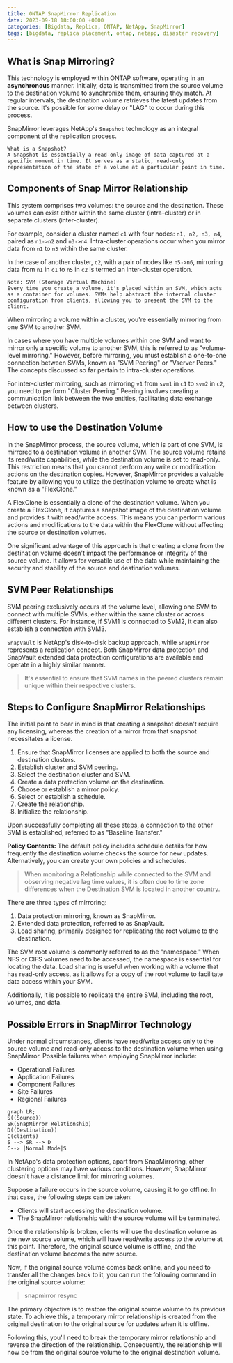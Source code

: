 ```yaml
---
title: ONTAP SnapMirror Replication
data: 2023-09-18 18:00:00 +0000
categories: [Bigdata, Replica, ONTAP, NetApp, SnapMirror]
tags: [bigdata, replica placement, ontap, netapp, disaster recovery]
---
```


## What is Snap Mirroring?
This technology is employed within ONTAP software, operating in an **asynchronous** manner. Initially, data is transmitted from the source volume to the destination volume to synchronize them, ensuring they match. At regular intervals, the destination volume retrieves the latest updates from the source. It's possible for some delay or "LAG" to occur during this process.

SnapMirror leverages NetApp's `Snapshot` technology as an integral component of the replication process.

```
What is a Snapshot?
A Snapshot is essentially a read-only image of data captured at a specific moment in time. It serves as a static, read-only representation of the state of a volume at a particular point in time.

```

## Components of Snap Mirror Relationship
This system comprises two volumes: the source and the destination. These volumes can exist either within the same cluster (intra-cluster) or in separate clusters (inter-cluster).

For example, consider a cluster named `c1` with four nodes: `n1, n2, n3, n4`, paired as `n1->n2` and `n3->n4`. Intra-cluster operations occur when you mirror data from `n1` to `n3` within the same cluster.

In the case of another cluster, `c2`, with a pair of nodes like `n5->n6`, mirroring data from `n1` in `c1` to `n5` in `c2` is termed an inter-cluster operation.

```
Note: SVM (Storage Virtual Machine)
Every time you create a volume, it's placed within an SVM, which acts as a container for volumes. SVMs help abstract the internal cluster configuration from clients, allowing you to present the SVM to the client.
```

When mirroring a volume within a cluster, you're essentially mirroring from one SVM to another SVM.

In cases where you have multiple volumes within one SVM and want to mirror only a specific volume to another SVM, this is referred to as "volume-level mirroring." However, before mirroring, you must establish a one-to-one connection between SVMs, known as "SVM Peering" or "Vserver Peers." The concepts discussed so far pertain to intra-cluster operations.

For inter-cluster mirroring, such as mirroring `v1` from `svm1` in `c1` to `svm2` in `c2`, you need to perform "Cluster Peering." Peering involves creating a communication link between the two entities, facilitating data exchange between clusters.

## How to use the Destination Volume
In the SnapMirror process, the source volume, which is part of one SVM, is mirrored to a destination volume in another SVM. The source volume retains its read/write capabilities, while the destination volume is set to read-only. This restriction means that you cannot perform any write or modification actions on the destination copies. However, SnapMirror provides a valuable feature by allowing you to utilize the destination volume to create what is known as a "FlexClone."

A FlexClone is essentially a clone of the destination volume. When you create a FlexClone, it captures a snapshot image of the destination volume and provides it with read/write access. This means you can perform various actions and modifications to the data within the FlexClone without affecting the source or destination volumes.

One significant advantage of this approach is that creating a clone from the destination volume doesn't impact the performance or integrity of the source volume. It allows for versatile use of the data while maintaining the security and stability of the source and destination volumes.

## SVM Peer Relationships
SVM peering exclusively occurs at the volume level, allowing one SVM to connect with multiple SVMs, either within the same cluster or across different clusters. For instance, if SVM1 is connected to SVM2, it can also establish a connection with SVM3.

`SnapVault` is NetApp's disk-to-disk backup approach, while `SnapMirror` represents a replication concept. Both SnapMirror data protection and SnapVault extended data protection configurations are available and operate in a highly similar manner.

> It's essential to ensure that SVM names in the peered clusters remain unique within their respective clusters.

## Steps to Configure SnapMirror Relationships
The initial point to bear in mind is that creating a snapshot doesn't require any licensing, whereas the creation of a mirror from that snapshot necessitates a license.

1. Ensure that SnapMirror licenses are applied to both the source and destination clusters.
2. Establish cluster and SVM peering.
3. Select the destination cluster and SVM.
4. Create a data protection volume on the destination.
5. Choose or establish a mirror policy.
6. Select or establish a schedule.
7. Create the relationship.
8. Initialize the relationship.

Upon successfully completing all these steps, a connection to the other SVM is established, referred to as "Baseline Transfer."

**Policy Contents:**
The default policy includes schedule details for how frequently the destination volume checks the source for new updates. Alternatively, you can create your own policies and schedules.

> When monitoring a Relationship while connected to the SVM and observing negative lag time values, it is often due to time zone differences when the Destination SVM is located in another country.

There are three types of mirroring:
1. Data protection mirroring, known as SnapMirror.
2. Extended data protection, referred to as SnapVault.
3. Load sharing, primarily designed for replicating the root volume to the destination.

The SVM root volume is commonly referred to as the "namespace." When NFS or CIFS volumes need to be accessed, the namespace is essential for locating the data. Load sharing is useful when working with a volume that has read-only access, as it allows for a copy of the root volume to facilitate data access within your SVM.

Additionally, it is possible to replicate the entire SVM, including the root, volumes, and data.

## Possible Errors in SnapMirror Technology
Under normal circumstances, clients have read/write access only to the source volume and read-only access to the destination volume when using SnapMirror. Possible failures when employing SnapMirror include:

- Operational Failures
- Application Failures
- Component Failures
- Site Failures
- Regional Failures

```mermaid
graph LR;
S((Source))
SR(SnapMirror Relationship)
D((Destination))
C(clients)
S --> SR --> D
C--> |Normal Mode|S
```

In NetApp's data protection options, apart from SnapMirroring, other clustering options may have various conditions. However, SnapMirror doesn't have a distance limit for mirroring volumes.

Suppose a failure occurs in the source volume, causing it to go offline. In that case, the following steps can be taken:

- Clients will start accessing the destination volume.
- The SnapMirror relationship with the source volume will be terminated.

Once the relationship is broken, clients will use the destination volume as the new source volume, which will have read/write access to the volume at this point. Therefore, the original source volume is offline, and the destination volume becomes the new source.

Now, if the original source volume comes back online, and you need to transfer all the changes back to it, you can run the following command in the original source volume:

> snapmirror resync

The primary objective is to restore the original source volume to its previous state. To achieve this, a temporary mirror relationship is created from the original destination to the original source for updates when it is offline.

Following this, you'll need to break the temporary mirror relationship and reverse the direction of the relationship. Consequently, the relationship will now be from the original source volume to the original destination volume.



